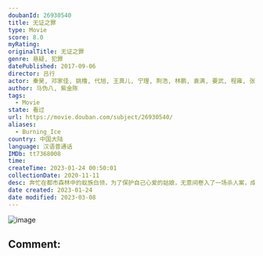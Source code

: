 ```yaml
---
doubanId: 26930540
title: 无证之罪
type: Movie
score: 8.0
myRating: 
originalTitle: 无证之罪
genre: 悬疑, 犯罪
datePublished: 2017-09-06
director: 吕行
actor: 秦昊, 邓家佳, 姚橹, 代旭, 王真儿, 宁理, 荆浩, 林鹏, 袁满, 要武, 程雍, 张澍, 李俊霆, 刘戈滨, 赵晖, 李泽, 赵梓淇, 王海军, 郭海鹏, 蓝骁, 刘唯伟, 张成成, 杨皓轩, 郑超, 赵杨, 饶国峰, 王雪洋, 赵彦, 吕行, 刘洋
author: 马伪八, 紫金陈
tags:
  - Movie
state: 看过
url: https://movie.douban.com/subject/26930540/
aliases:
  - Burning_Ice
country: 中国大陆
language: 汉语普通话
IMDb: tt7368008
time: 
createTime: 2023-01-24 00:50:01
collectionDate: 2020-11-11
desc: 奔忙在都市森林中的蚁族白领，为了保护自己心爱的姑娘，无意间卷入了一场杀人案，成为凶案嫌犯。原本死水般的庸碌生活被瞬间打破，在警方和黑帮的双重追查下，求生的本能使人性在在危机中慢慢发酵出危险的味道。事...
date created: 2023-01-24
date modified: 2023-03-08
---
```


![image](p2497732763.jpg)

Comment:
---
